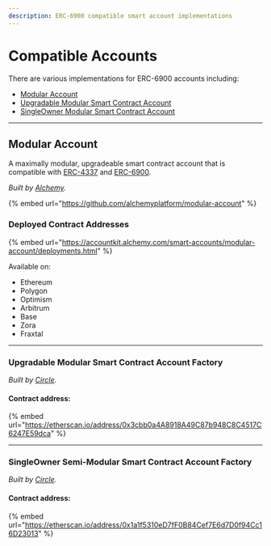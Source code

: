 ```yaml
---
description: ERC-6900 compatible smart account implementations
---
```


# Compatible Accounts

There are various implementations for ERC-6900 accounts including:

* [Modular Account](compatible-accounts.md#modular-account)
* [Upgradable Modular Smart Contract Account](compatible-accounts.md#upgradable-modular-smart-contract-account-factory)
* [SingleOwner Modular Smart Contract Account](compatible-accounts.md#singleowner-semi-modular-smart-contract-account-factory)

***

## Modular Account

A maximally modular, upgradeable smart contract account that is compatible with [ERC-4337](https://eips.ethereum.org/EIPS/eip-4337) and [ERC-6900](https://eips.ethereum.org/EIPS/eip-6900).

_Built by_ [_Alchemy_](https://www.alchemy.com)_._

{% embed url="https://github.com/alchemyplatform/modular-account" %}

### Deployed Contract Addresses

{% embed url="https://accountkit.alchemy.com/smart-accounts/modular-account/deployments.html" %}

Available on:

* Ethereum
* Polygon
* Optimism
* Arbitrum
* Base
* Zora
* Fraxtal



***

### Upgradable Modular Smart Contract Account Factory

_Built by_ [_Circle_](https://www.circle.com)_._

#### Contract address:

{% embed url="https://etherscan.io/address/0x3cbb0a4A8918A49C87b948C8C4517C6247E59dca" %}

***

### SingleOwner Semi-Modular Smart Contract Account Factory

_Built by_ [_Circle_](https://www.circle.com)_._

#### Contract address:

{% embed url="https://etherscan.io/address/0x1a1f5310eD7fF0B84Cef7E6d7D0f94Cc16D23013" %}
